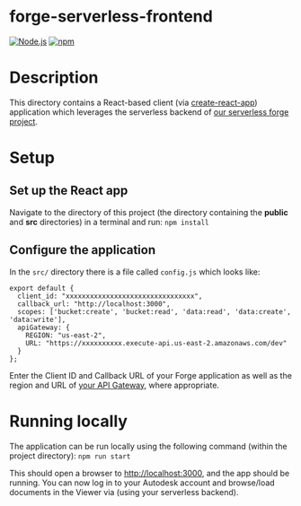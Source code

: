 # forge-serverless-frontend

[![Node.js](https://img.shields.io/badge/Node.js-13.9.0-blue.svg)](https://nodejs.org/)
[![npm](https://img.shields.io/badge/npm-6.13.7-blue.svg)](https://www.npmjs.com/)

# Description

This directory contains a React-based client (via [create-react-app]([https://github.com/facebook/create-react-app](https://github.com/facebook/create-react-app))) application which leverages the serverless backend of [our serverless forge project](https://github.com/zdeager/forge-serverless).

# Setup

## Set up the React app
Navigate to the directory of this project (the directory containing the **public** and **src** directories) in a terminal and run:
`npm install`

## Configure the application
In the `src/` directory there is a file called `config.js` which looks like:
```
export default {
  client_id: "xxxxxxxxxxxxxxxxxxxxxxxxxxxxxxxx",
  callback_url: "http://localhost:3000",
  scopes: ['bucket:create', 'bucket:read', 'data:read', 'data:create', 'data:write'],
  apiGateway: {
    REGION: "us-east-2",
    URL: "https://xxxxxxxxxx.execute-api.us-east-2.amazonaws.com/dev"
  }
};
```
Enter the Client ID and Callback URL of your Forge application as well as the region and URL of [your API Gateway](https://github.com/zdeager/forge-serverless/tree/master/forge-serverless-api#deploy-the-backend), where appropriate.

# Running locally
The application can be run locally using the following command (within the project directory): `npm run start`

This should open a browser to [http://localhost:3000](http://localhost:3000), and the app should be running. You can now log in to your Autodesk account and browse/load documents in the Viewer via (using your serverless backend).